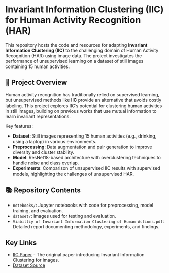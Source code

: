 # Invariant Information Clustering (IIC) for Human Activity Recognition (HAR)

This repository hosts the code and resources for adapting **Invariant Information Clustering (IIC)** to the challenging domain of Human Activity Recognition (HAR) using image data. The project investigates the performance of unsupervised learning on a dataset of still images containing 15 human activities.

## 📄 Project Overview

Human activity recognition has traditionally relied on supervised learning, but unsupervised methods like **IIC** provide an alternative that avoids costly labeling. This project explores IIC’s potential for clustering human activities in still images, building on previous works that use mutual information to learn invariant representations.

Key features:
- **Dataset**: Still images representing 15 human activities (e.g., drinking, using a laptop) in various environments. 
- **Preprocessing**: Data augmentation and pair generation to improve diversity and cluster stability.
- **Model**: ResNet18-based architecture with overclustering techniques to handle noise and class overlap.
- **Experiments**: Comparison of unsupervised IIC results with supervised models, highlighting the challenges of unsupervised HAR.

## 📚 Repository Contents

- `notebooks/`: Jupyter notebooks with code for preprocessing, model training, and evaluation.
- `dataset/`: Images used for testing and evaluation.
- `Viabiltiy of Invariant Information Clustering of Human Actions.pdf`: Detailed report documenting methodology, experiments, and findings.

## Key Links

- [IIC Paper](https://openaccess.thecvf.com/content_ICCV_2019/papers/Ji_Invariant_Information_Clustering_for_Unsupervised_Image_Classification_and_Segmentation_ICCV_2019_paper.pdf) - The original paper introducing Invariant Information Clustering for images.
- [Dataset Source](https://www.kaggle.com/datasets/meetnagadia/human-action-recognition-har-dataset/) 

